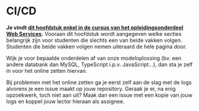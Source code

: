 # CI/CD

**Je vindt [dit hoofdstuk enkel in de cursus van het opleidingsonderdeel Web Services](https://HOGENT-frontendweb.github.io/webservices-cursus/#/./10-cicd/index).** Vooraan dit hoofdstuk wordt aangegeven welke secties belangrijk zijn voor studenten die slechts een van beide vakken volgen. Studenten die beide vakken volgen nemen uiteraard de hele pagina door.

Wijk je voor bepaalde onderdelen af van onze modeloplossing (bv. een andere databank dan MySQL, TypeScript i.p.v. JavaScript...), dan sta je zelf in voor het online zetten hiervan.

Bij problemen met het online zetten ga je eerst zelf aan de slag met de logs alvorens je een issue maakt op jouw repository. Geraak je er, na enig opzoekwerk, toch niet aan uit? Maak dan een issue met een kopie van jouw logs en koppel jouw lector hieraan als assignee.
